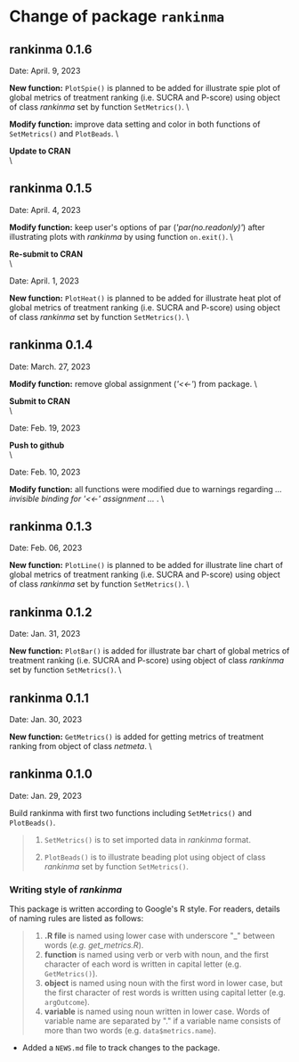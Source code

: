 # Change of package `rankinma`

## rankinma 0.1.6
Date: April. 9, 2023

**New function:** `PlotSpie()` is planned to be added for illustrate spie plot of global metrics of treatment ranking (i.e. SUCRA and P-score) using object of class *rankinma* set by function `SetMetrics()`.
\

**Modify function:** improve data setting and color in both functions of `SetMetrics()` and `PlotBeads`.
\

**Update to CRAN**  
\

## rankinma 0.1.5
Date: April. 4, 2023

**Modify function:** keep user's options of par (*'par(no.readonly)'*) after illustrating plots with *rankinma* by using function `on.exit()`.
\

**Re-submit to CRAN**  
\

Date: April. 1, 2023

**New function:** `PlotHeat()` is planned to be added for illustrate heat plot of global metrics of treatment ranking (i.e. SUCRA and P-score) using object of class *rankinma* set by function `SetMetrics()`.
\

## rankinma 0.1.4
Date: March. 27, 2023

**Modify function:** remove global assignment (*'<<-'*) from package.
\

**Submit to CRAN**  
\

Date: Feb. 19, 2023

**Push to github**  
\

Date: Feb. 10, 2023

**Modify function:** all functions were modified due to warnings regarding *... invisible binding for '<<-' assignment ...* .
\

## rankinma 0.1.3

Date: Feb. 06, 2023

**New function:** `PlotLine()` is planned to be added for illustrate line chart of global metrics of treatment ranking (i.e. SUCRA and P-score) using object of class *rankinma* set by function `SetMetrics()`.
\

## rankinma 0.1.2

Date: Jan. 31, 2023

**New function:** `PlotBar()` is added for illustrate bar chart of global metrics of treatment ranking (i.e. SUCRA and P-score) using object of class *rankinma* set by function `SetMetrics()`.
\

## rankinma 0.1.1 

Date: Jan. 30, 2023

**New function:** `GetMetrics()` is added for getting metrics of treatment ranking from object of class *netmeta*.
\

## rankinma 0.1.0

Date: Jan. 29, 2023

Build rankinma with first two functions including `SetMetrics()` and `PlotBeads()`.


> 1. `SetMetrics()` is to set imported data in *rankinma* format.
>
> 2. `PlotBeads()` is to illustrate beading plot using object of class *rankinma* set by function `SetMetrics()`.


### Writing style of *rankinma*

This package is written according to Google's R style. For readers, details of naming rules are listed as follows:
> 1. **.R file** is named using lower case with underscore "_" between words (*e.g. get_metrics.R*). 
> 2. **function** is named using verb or verb with noun, and the first character of each word is written in capital letter (e.g. `GetMetrics()`).
> 3. **object** is named using noun with the first word in lower case, but the first character of rest words is written using capital letter (e.g. `argOutcome`).
> 4. **variable** is named using noun written in lower case. Words of variable name are separated by "." if a variable name consists of more than two words (e.g. `data$metrics.name`).

- Added a `NEWS.md` file to track changes to the package.
